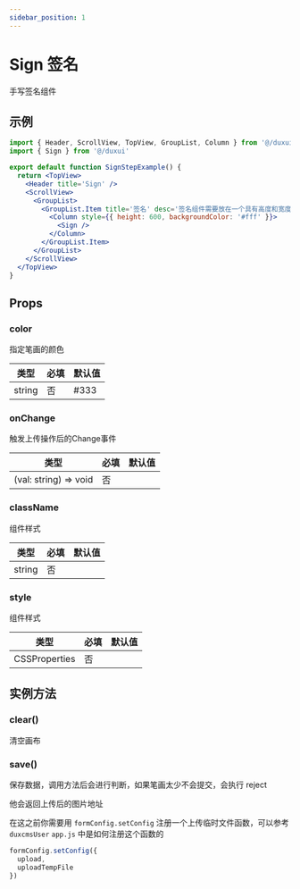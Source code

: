 ```yaml
---
sidebar_position: 1
---
```


# Sign 签名

手写签名组件

## 示例

```jsx
import { Header, ScrollView, TopView, GroupList, Column } from '@/duxuiExample'
import { Sign } from '@/duxui'

export default function SignStepExample() {
  return <TopView>
    <Header title='Sign' />
    <ScrollView>
      <GroupList>
        <GroupList.Item title='签名' desc='签名组件需要放在一个具有高度和宽度的容器中才能正常展示'>
          <Column style={{ height: 600, backgroundColor: '#fff' }}>
            <Sign />
          </Column>
        </GroupList.Item>
      </GroupList>
    </ScrollView>
  </TopView>
}
```

## Props

### color

指定笔画的颜色

| 类型 | 必填 | 默认值 |
| ---- | -------- | ------- |
| string | 否 | #333 |

### onChange

触发上传操作后的Change事件

| 类型 | 必填 | 默认值 |
| ---- | -------- | ------- |
| (val: string) => void | 否 |  |

### className

组件样式

| 类型 | 必填 | 默认值 |
| ---- | -------- | ------- |
| string | 否 |  |

### style

组件样式

| 类型 | 必填 | 默认值 |
| ---- | -------- | ------- |
| CSSProperties | 否 |  |

## 实例方法

### clear()

清空画布

### save()

保存数据，调用方法后会进行判断，如果笔画太少不会提交，会执行 reject

他会返回上传后的图片地址

在这之前你需要用 `formConfig.setConfig` 注册一个上传临时文件函数，可以参考 `duxcmsUser` `app.js` 中是如何注册这个函数的

```js
formConfig.setConfig({
  upload,
  uploadTempFile
})
```